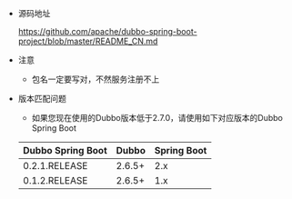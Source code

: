 - 源码地址

  https://github.com/apache/dubbo-spring-boot-project/blob/master/README_CN.md
- 注意
  
  - 包名一定要写对，不然服务注册不上
- 版本匹配问题

  - 如果您现在使用的Dubbo版本低于2.7.0，请使用如下对应版本的Dubbo Spring Boot

  **Dubbo Spring Boot** | **Dubbo** | **Spring Boot**
  ---|---|--- 
  0.2.1.RELEASE | 2.6.5+ | 2.x
  0.1.2.RELEASE | 2.6.5+ | 1.x